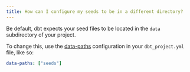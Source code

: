 ```yaml
---
title: How can I configure my seeds to be in a different directory?
---
```

Be default, dbt expects your seed files to be located in the `data` subdirectory
of your project.

To change this, use the [data-paths](reference/data-paths.md) configuration in your `dbt_project.yml`
file, like so:

<File name='dbt_project.yml'>

```yml
data-paths: ["seeds"]
```

</File>
